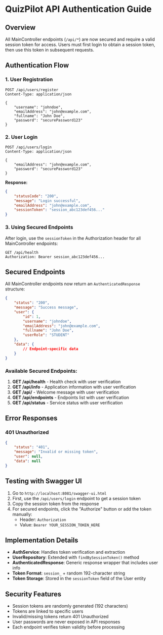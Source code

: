 # QuizPilot API Authentication Guide

## Overview
All MainController endpoints (`/api/*`) are now secured and require a valid session token for access. Users must first login to obtain a session token, then use this token in subsequent requests.

## Authentication Flow

### 1. User Registration
```http
POST /api/users/register
Content-Type: application/json

{
    "username": "johndoe",
    "emailAddress": "john@example.com",
    "fullname": "John Doe",
    "password": "securePassword123"
}
```

### 2. User Login
```http
POST /api/users/login
Content-Type: application/json

{
    "emailAddress": "john@example.com",
    "password": "securePassword123"
}
```

**Response:**
```json
{
    "statusCode": "200",
    "message": "Login successful",
    "emailAddress": "john@example.com",
    "sessionToken": "session_abc123def456..."
}
```

### 3. Using Secured Endpoints
After login, use the `sessionToken` in the Authorization header for all MainController endpoints:

```http
GET /api/health
Authorization: Bearer session_abc123def456...
```

## Secured Endpoints

All MainController endpoints now return an `AuthenticatedResponse` structure:

```json
{
    "status": "200",
    "message": "Success message",
    "user": {
        "id": 1,
        "username": "johndoe",
        "emailAddress": "john@example.com",
        "fullname": "John Doe",
        "userRole": "STUDENT"
    },
    "data": {
        // Endpoint-specific data
    }
}
```

### Available Secured Endpoints:

1. **GET /api/health** - Health check with user verification
2. **GET /api/info** - Application information with user verification
3. **GET /api/** - Welcome message with user verification
4. **GET /api/endpoints** - Endpoints list with user verification
5. **GET /api/status** - Service status with user verification

## Error Responses

### 401 Unauthorized
```json
{
    "status": "401",
    "message": "Invalid or missing token",
    "user": null,
    "data": null
}
```

## Testing with Swagger UI

1. Go to `http://localhost:8081/swagger-ui.html`
2. First, use the `/api/users/login` endpoint to get a session token
3. Copy the session token from the response
4. For secured endpoints, click the "Authorize" button or add the token manually:
   - Header: `Authorization`
   - Value: `Bearer YOUR_SESSION_TOKEN_HERE`

## Implementation Details

- **AuthService**: Handles token verification and extraction
- **UserRepository**: Extended with `findBySessionToken()` method
- **AuthenticatedResponse**: Generic response wrapper that includes user info
- **Token Format**: `session_` + random 192-character string
- **Token Storage**: Stored in the `sessionToken` field of the User entity

## Security Features

- Session tokens are randomly generated (192 characters)
- Tokens are linked to specific users
- Invalid/missing tokens return 401 Unauthorized
- User passwords are never exposed in API responses
- Each endpoint verifies token validity before processing
